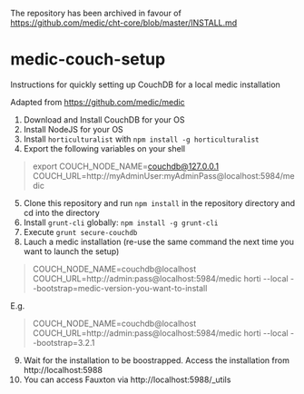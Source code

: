 The repository has been archived in favour of https://github.com/medic/cht-core/blob/master/INSTALL.md

# medic-couch-setup

Instructions for quickly setting up CouchDB for a local medic installation

Adapted from https://github.com/medic/medic

1. Download and Install CouchDB for your OS
2. Install NodeJS for your OS
3. Install `horticulturalist` with `npm install -g horticulturalist`
4. Export the following variables on your shell

>export COUCH_NODE_NAME=couchdb@127.0.0.1 COUCH_URL=http://myAdminUser:myAdminPass@localhost:5984/medic

5. Clone this repository and run `npm install` in the repository directory and cd into the directory
6. Install `grunt-cli` globally: `npm install -g grunt-cli`
7. Execute `grunt secure-couchdb`
8. Lauch a medic installation (re-use the same command the next time you want to launch the setup)
> COUCH_NODE_NAME=couchdb@localhost COUCH_URL=http://admin:pass@localhost:5984/medic horti --local --bootstrap=medic-version-you-want-to-install

E.g.
> COUCH_NODE_NAME=couchdb@localhost COUCH_URL=http://admin:pass@localhost:5984/medic horti --local --bootstrap=3.2.1

9. Wait for the installation to be boostrapped. Access the installation from http://localhost:5988
10. You can access Fauxton via http://localhost:5988/_utils
